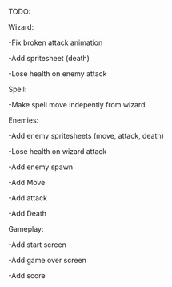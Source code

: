 TODO:


Wizard:

-Fix broken attack animation

-Add spritesheet (death)

-Lose health on enemy attack


Spell:

-Make spell move indepently from wizard


Enemies:

-Add enemy spritesheets (move, attack, death)

-Lose health on wizard attack

-Add enemy spawn

-Add Move

-Add attack

-Add Death


Gameplay:

-Add start screen

-Add game over screen

-Add score
